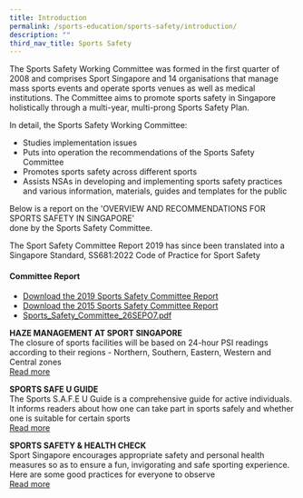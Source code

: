 ```yaml
---
title: Introduction
permalink: /sports-education/sports-safety/introduction/
description: ""
third_nav_title: Sports Safety
---
```

The Sports Safety Working Committee was formed in the first quarter of 2008 and comprises Sport Singapore and 14 organisations that manage mass sports events and operate sports venues as well as medical institutions. The Committee aims to promote sports safety in Singapore holistically through a multi-year, multi-prong Sports Safety Plan.

In detail, the Sports Safety Working Committee: 
*   Studies implementation issues 
*   Puts into operation the recommendations of the Sports Safety Committee
*   Promotes sports safety across different sports
*   Assists NSAs in developing and implementing sports safety practices and various information, materials, guides and templates for the public 

Below is a report on the 'OVERVIEW AND RECOMMENDATIONS FOR SPORTS SAFETY IN SINGAPORE'   
done by the Sports Safety Committee.

The Sport Safety Committee Report 2019 has since been translated into a Singapore Standard, SS681:2022 Code of Practice for Sport Safety

#### **Committee Report**
* [Download the 2019 Sports Safety Committee Report](/files/Sport%20Education/Sport%20Safety/2019_Sports_Safety_Committee_Report_30Oct19(4).pdf)
* [Download the 2015 Sports Safety Committee Report](/files/Sport%20Education/Sport%20Safety/Sports-Safety-Committee-Report-2015.pdf)
* [Sports_Safety_Committee_26SEPO7.pdf](/files/Sport%20Education/Sport%20Safety/Sports_Safety_Committee_26SEPO7.pdf)

**HAZE MANAGEMENT AT SPORT SINGAPORE**
<br>
The closure of sports facilities will be based on 24-hour PSI readings according to their regions - Northern, Southern, Eastern, Western and Central zones
<br>
[Read more](/sports-education/sports-safety/haze-management-at-sport-singapore/)

**SPORTS SAFE U GUIDE**
<br>
The Sports S.A.F.E U Guide is a comprehensive guide for active individuals. It informs readers about how one can take part in sports safely and whether one is suitable for certain sports
<br>
[Read more](/sports-education/sports-safety/sports-safe-u-guide/)

**SPORTS SAFETY & HEALTH CHECK**
<br>
Sport Singapore encourages appropriate safety and personal health measures so as to ensure a fun, invigorating and safe sporting experience. Here are some good practices for everyone to observe
<br>
[Read more](/sports-education/sports-safety/sports-safety-health-check/)